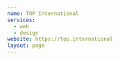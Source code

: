 ```yaml
---
name: TOP International
services:
  - web
  - design
website: https://top.international
layout: page
---
```


